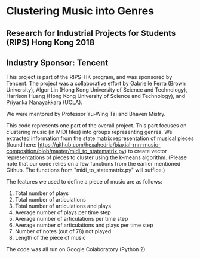 # Clustering Music into Genres
## Research for Industrial Projects for Students (RIPS) Hong Kong 2018
## Industry Sponsor: Tencent

This project is part of the RIPS-HK program, and was sponsored by Tencent. The project was a collaborative effort by Gabrielle Ferra (Brown University), Algor Lin (Hong Kong University of Science and Technology), Harrison Huang (Hong Kong University of Science and Technology), and Priyanka Nanayakkara (UCLA).

We were mentored by Professor Yu-Wing Tai and Bhaven Mistry.

This code represents one part of the overall project. This part focuses on clustering music (in MIDI files) into groups representing genres. We extracted information from the state matrix representation of musical pieces (found here: https://github.com/hexahedria/biaxial-rnn-music-composition/blob/master/midi_to_statematrix.py) to create vector representations of pieces to cluster using the k-means algorithm. (Please note that our code relies on a few functions from the earlier mentioned Github. The functions from "midi_to_statematrix.py" will suffice.)

The features we used to define a piece of music are as follows:

1. Total number of plays
2. Total number of articulations
3. Total number of articulations and plays
4. Average number of plays per time step
5. Average number of articulations per time step
6. Average number of articulations and plays per time step
7. Number of notes (out of 78) not played
8. Length of the piece of music

The code was all run on Google Colaboratory (Python 2).
